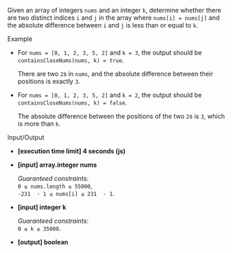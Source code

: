 
Given an array of integers  `nums`  and an integer  `k`, determine whether there are two distinct indices  `i`  and  `j`  in the array where  `nums[i] = nums[j]`  and the absolute difference between  `i`  and  `j`  is less than or equal to  `k`.

Example

-   For  `nums = [0, 1, 2, 3, 5, 2]`  and  `k = 3`, the output should be  
    `containsCloseNums(nums, k) = true`.
    
    There are two  `2`s in  `nums`, and the absolute difference between their positions is exactly  `3`.
    
-   For  `nums = [0, 1, 2, 3, 5, 2]`  and  `k = 2`, the output should be  
    `containsCloseNums(nums, k) = false`.
    
    The absolute difference between the positions of the two  `2`s is  `3`, which is more than  `k`.
    

Input/Output

-   **[execution time limit] 4 seconds (js)**
    
-   **[input] array.integer nums**
    
    _Guaranteed constraints:_  
    `0 ≤ nums.length ≤ 55000`,  
    `-231  - 1 ≤ nums[i] ≤ 231  - 1`.
    
-   **[input] integer k**
    
    _Guaranteed constraints:_  
    `0 ≤ k ≤ 35000`.
    
-   **[output] boolean**